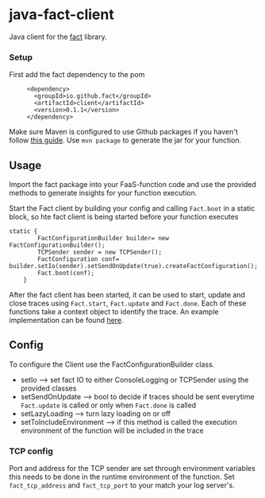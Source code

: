 # java-fact-client

Java client for the [fact](https://github.com/faas-facts/fact) library.
### Setup
First add the fact dependency to the pom
 ``` 
      <dependency>
        <groupId>io.github.fact</groupId>
        <artifactId>client</artifactId>
        <version>0.1.1</version>
      </dependency> 
```
Make sure Maven is configured to use Github packages if you haven't follow [this guide](https://docs.github.com/en/free-pro-team@latest/packages/using-github-packages-with-your-projects-ecosystem/configuring-apache-maven-for-use-with-github-packages).
Use `mvn package` to generate the jar for your function.

## Usage
Import the fact package into your FaaS-function code and use the provided methods to generate
insights for your function execution.

Start the Fact client by building your config and calling `Fact.boot` in a static block, so hte fact client is being started before your function executes 
```
static {
        FactConfigurationBuilder builder= new FactConfigurationBuilder();
        TCPSender sender = new TCPSender();
        FactConfiguration conf= builder.setIo(sender).setSendOnUpdate(true).createFactConfiguration();
        Fact.boot(conf);
    }
```

After the fact client has been started, it can be used to start, update and close traces 
using `Fact.start`, `Fact.update` and `Fact.done`. Each of these functions take a context object to identify the trace.
An example implementation can be found [here](https://github.com/faas-facts/fact/tree/main/examples/java-aws).

## Config

To configure the Client use the FactConfigurationBuilder class. 
+ setIo --> set fact IO to either ConsoleLogging or TCPSender using the provided classes
+ setSendOnUpdate --> bool to decide if traces should be sent everytime `Fact.update` is called or only when `Fact.done` is called
+ setLazyLoading --> turn lazy loading on or off
+ setToIncludeEnvironment --> if this method is called the execution environment of the function will be included in the trace

### TCP config
Port and address for the TCP sender are set through environment variables this needs to be done in the runtime
environment of the function. Set `fact_tcp_address` and `fact_tcp_port` to your match your log server's. 